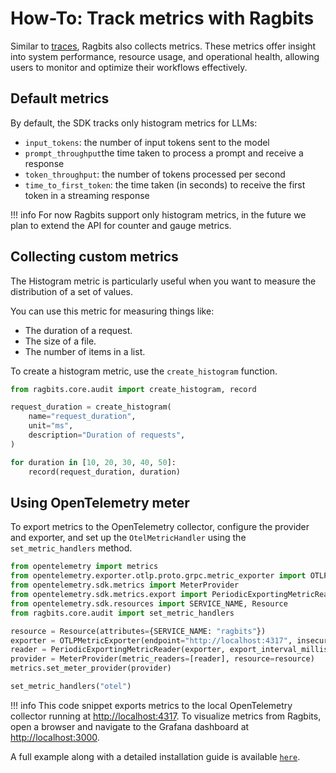 # How-To: Track metrics with Ragbits

Similar to [traces](./use_tracing.md), Ragbits also collects metrics. These metrics offer insight into system performance, resource usage, and operational health, allowing users to monitor and optimize their workflows effectively.

## Default metrics

By default, the SDK tracks only histogram metrics for LLMs:

- `input_tokens`: the number of input tokens sent to the model
- `prompt_throughput`the time taken to process a prompt and receive a response
- `token_throughput`: the number of tokens processed per second
- `time_to_first_token`: the time taken (in seconds) to receive the first token in a streaming response

!!! info
    For now Ragbits support only histogram metrics, in the future we plan to extend the API for counter and gauge metrics.

## Collecting custom metrics

The Histogram metric is particularly useful when you want to measure the distribution of a set of values.

You can use this metric for measuring things like:

- The duration of a request.
- The size of a file.
- The number of items in a list.

To create a histogram metric, use the `create_histogram` function.

```python
from ragbits.core.audit import create_histogram, record

request_duration = create_histogram(
    name="request_duration",
    unit="ms",
    description="Duration of requests",
)

for duration in [10, 20, 30, 40, 50]:
    record(request_duration, duration)
```

## Using OpenTelemetry meter

To export metrics to the OpenTelemetry collector, configure the provider and exporter, and set up the `OtelMetricHandler` using the `set_metric_handlers` method.

```python
from opentelemetry import metrics
from opentelemetry.exporter.otlp.proto.grpc.metric_exporter import OTLPMetricExporter
from opentelemetry.sdk.metrics import MeterProvider
from opentelemetry.sdk.metrics.export import PeriodicExportingMetricReader
from opentelemetry.sdk.resources import SERVICE_NAME, Resource
from ragbits.core.audit import set_metric_handlers

resource = Resource(attributes={SERVICE_NAME: "ragbits"})
exporter = OTLPMetricExporter(endpoint="http://localhost:4317", insecure=True)
reader = PeriodicExportingMetricReader(exporter, export_interval_millis=5000)
provider = MeterProvider(metric_readers=[reader], resource=resource)
metrics.set_meter_provider(provider)

set_metric_handlers("otel")
```

!!! info
    This code snippet exports metrics to the local OpenTelemetry collector running at <http://localhost:4317>. To visualize metrics from Ragbits, open a browser and navigate to the Grafana dashboard at <http://localhost:3000>.

A full example along with a detailed installation guide is available [`here`](https://github.com/deepsense-ai/ragbits/blob/main/examples/core/audit/app.py).
